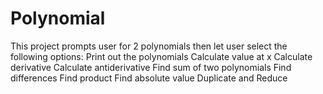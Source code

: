 # Polynomial
This project prompts user for 2 polynomials then let user select the following options:
    Print out the polynomials
    Calculate value at x
    Calculate derivative
    Calculate antiderivative
    Find sum of two polynomials
    Find differences
    Find product
    Find absolute value
    Duplicate and Reduce